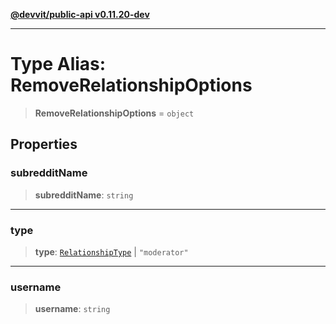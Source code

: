 [**@devvit/public-api v0.11.20-dev**](../../README.md)

---

# Type Alias: RemoveRelationshipOptions

> **RemoveRelationshipOptions** = `object`

## Properties

<a id="subredditname"></a>

### subredditName

> **subredditName**: `string`

---

<a id="type"></a>

### type

> **type**: [`RelationshipType`](RelationshipType.md) \| `"moderator"`

---

<a id="username"></a>

### username

> **username**: `string`
